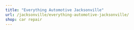 ```yaml
---
title: "Everything Automotive Jacksonville"
url: /jacksonville/everything-automotive-jacksonville/
shop: car repair
---
```

